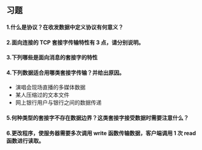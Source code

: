 ## 习题

#### 1.什么是协议？在收发数据中定义协议有何意义？


#### 2.面向连接的 TCP 套接字传输特性有 3 点，请分别说明。

#### 3.下列哪些是面向消息的套接字的特性

#### 4.下列数据适合用哪类套接字传输？并给出原因。

- 演唱会现场直播的多媒体数据
- 某人压缩过的文本文件
- 网上银行用户与银行之间的数据传递


#### 5.何种类型的套接字不存在数据边界？这类套接字接受数据时需要注意什么？


#### 6.更改程序，使服务器需要多次调用 write 函数传输数据，客户端调用 1 次 read 函数进行读取。